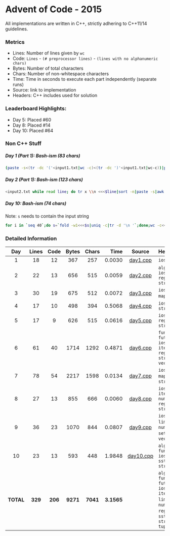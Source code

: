 # Advent of Code - 2015

All implementations are written in C++, strictly adhering to C++11/14 guidelines.

### Metrics

* Lines: Number of lines given by `wc`
* Code: `Lines` - `(# preprocessor lines)` - `(lines with no alphanumeric chars)`
* Bytes: Number of total characters
* Chars: Number of non-whitespace characters
* Time: Time in seconds to execute each part independently (separate runs)
* Source: link to implementation
* Headers: C++ includes used for solution

### Leaderboard Highlights:

* Day 5: Placed #60
* Day 8: Placed #14
* Day 10: Placed #64

### Non C++ Stuff

##### Day 1 (Part 1): Bash-ism (83 chars)

```bash
(paste -s<(tr -dc '('<input1.txt|wc -c)<(tr -dc ')'<input1.txt|wc-c))|paste -sd-|bc
```

##### Day 2 (Part 1): Bash-ism (123 chars)

```bash
<input2.txt while read line; do tr x \\n <<<$line|sort -n|paste -s|awk '{print 3*($1*$2)+2*$3*($1+$2);}';done|paste -sd+|bc
```

##### Day 10: Bash-ism (74 chars)

Note: `s` needs to contain the input string

```bash
for i in `seq 40`;do s=`fold -w1<<<$s|uniq -c|tr -d '\n '`;done;wc -c<<<$s
```

### Detailed Information

 Day | Lines | Code | Bytes | Chars | Time | Source | Headers
:---:|:-----:|:----:|:-----:|:-----:| ----:|:------:|:-------
1|18|12|367|257|0.0030|[day1.cpp](https://github.com/willkill07/adventofcode/blob/master/src/day1/day1.cpp)|`iostream`
2|22|13|656|515|0.0059|[day2.cpp](https://github.com/willkill07/adventofcode/blob/master/src/day2/day2.cpp)|`algorithm` `iostream` `regex` `string`
3|30|19|675|512|0.0072|[day3.cpp](https://github.com/willkill07/adventofcode/blob/master/src/day3/day3.cpp)|`iostream` `map` `tuple`
4|17|10|498|394|0.5068|[day4.cpp](https://github.com/willkill07/adventofcode/blob/master/src/day4/day4.cpp)|`iostream` `string`
5|17|9|626|515|0.0616|[day5.cpp](https://github.com/willkill07/adventofcode/blob/master/src/day5/day5.cpp)|`iostream` `regex` `string`
6|61|40|1714|1292|0.4871|[day6.cpp](https://github.com/willkill07/adventofcode/blob/master/src/day6/day6.cpp)|`functional` `future` `iostream` `iterator` `regex` `string` `vector`
7|78|54|2217|1598|0.0134|[day7.cpp](https://github.com/willkill07/adventofcode/blob/master/src/day7/day7.cpp)|`iostream` `map` `regex` `string`
8|27|13|855|666|0.0060|[day8.cpp](https://github.com/willkill07/adventofcode/blob/master/src/day8/day8.cpp)|`iostream` `iterator` `numeric` `regex` `string`
9|36|23|1070|844|0.0807|[day9.cpp](https://github.com/willkill07/adventofcode/blob/master/src/day9/day9.cpp)|`iostream` `limits` `map` `numeric` `set` `string` `vector`
10|23|13|593|448|1.9848|[day10.cpp](https://github.com/willkill07/adventofcode/blob/master/src/day10/day10.cpp)|`algorithm` `functional` `iostream` `sstream` `string`
**TOTAL**|**329**|**206**|**9271**|**7041**|**3.1565**| | `algorithm` `functional` `future` `iostream` `iterator` `limits` `map` `numeric` `regex` `set` `sstream` `string` `tuple`
